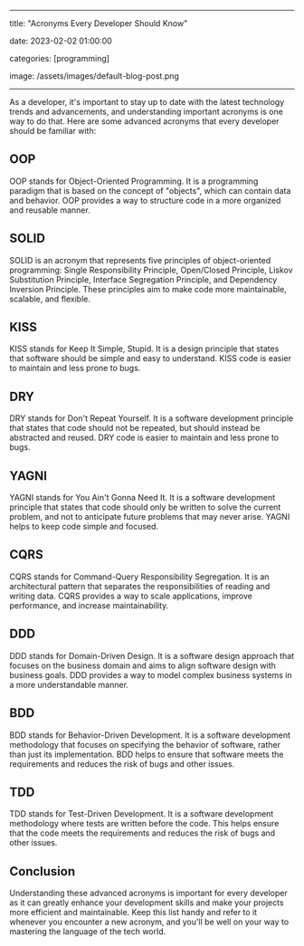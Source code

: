 


---

title: "Acronyms Every Developer Should Know"

date: 2023-02-02 01:00:00

categories: [programming]

image: /assets/images/default-blog-post.png


---

As a developer, it's important to stay up to date with the latest technology trends and advancements, and understanding important acronyms is one way to do that. Here are some advanced acronyms that every developer should be familiar with:

## OOP

OOP stands for Object-Oriented Programming. It is a programming paradigm that is based on the concept of "objects", which can contain data and behavior. OOP provides a way to structure code in a more organized and reusable manner.

## SOLID

SOLID is an acronym that represents five principles of object-oriented programming: Single Responsibility Principle, Open/Closed Principle, Liskov Substitution Principle, Interface Segregation Principle, and Dependency Inversion Principle. These principles aim to make code more maintainable, scalable, and flexible.

## KISS

KISS stands for Keep It Simple, Stupid. It is a design principle that states that software should be simple and easy to understand. KISS code is easier to maintain and less prone to bugs.

## DRY

DRY stands for Don't Repeat Yourself. It is a software development principle that states that code should not be repeated, but should instead be abstracted and reused. DRY code is easier to maintain and less prone to bugs.

## YAGNI

YAGNI stands for You Ain't Gonna Need It. It is a software development principle that states that code should only be written to solve the current problem, and not to anticipate future problems that may never arise. YAGNI helps to keep code simple and focused.

## CQRS

CQRS stands for Command-Query Responsibility Segregation. It is an architectural pattern that separates the responsibilities of reading and writing data. CQRS provides a way to scale applications, improve performance, and increase maintainability.

## DDD

DDD stands for Domain-Driven Design. It is a software design approach that focuses on the business domain and aims to align software design with business goals. DDD provides a way to model complex business systems in a more understandable manner.

## BDD

BDD stands for Behavior-Driven Development. It is a software development methodology that focuses on specifying the behavior of software, rather than just its implementation. BDD helps to ensure that software meets the requirements and reduces the risk of bugs and other issues.

## TDD

TDD stands for Test-Driven Development. It is a software development methodology where tests are written before the code. This helps ensure that the code meets the requirements and reduces the risk of bugs and other issues.

## Conclusion

Understanding these advanced acronyms is important for every developer as it can greatly enhance your development skills and make your projects more efficient and maintainable. Keep this list handy and refer to it whenever you encounter a new acronym, and you'll be well on your way to mastering the language of the tech world.

